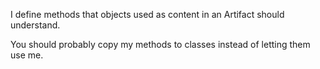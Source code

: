 I define methods that objects used as content in an Artifact should understand.

You should probably copy my methods to classes instead of letting them use me.